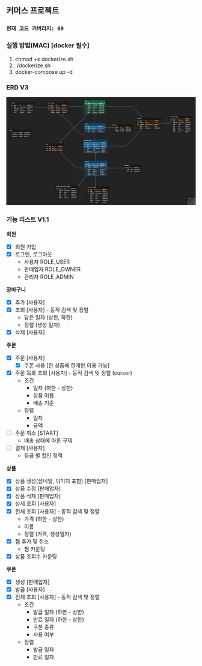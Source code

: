 ## 커머스 프로젝트 

### `현재 코드 커버리지: 69`

### 실행 방법(MAC) **[docker 필수]**
1. chmod +x dockerize.sh 
2. ./dockerize.sh
3. docker-compose up -d

### ERD V3
<img src="image/ErdV3.png" width="800">

### 기능 리스트 V1.1

**회원** 
- [x]  회원 가입
- [x] 로그인, 로그아웃
  - 사용자 ROLE_USER
  - 판매업자 ROLE_OWNER
  - 관리자 ROLE_ADMIN

**장바구니**
- [x] 추가 [사용자]
- [x] 조회 [사용자] - 동적 검색 및 정렬
   - 담은 일자 (상한, 하한)
   - 정렬 (생성 일자)
- [x] 삭제 [사용자]

 **주문**
- [x] 주문 [사용자]
  - [x] 쿠폰 사용 [한 상품에 한개만 이용 가능]
- [x] 주문 목록 조회 [사용자] - 동적 검색 및 정렬 (cursor)
  - 조건
    - 일자 (하한 - 상한)
    - 상품 이름
    - 배송 기준
  - 정렬
    - 일자
    - 금액
- [ ] 주문 취소 [START]
  - 배송 상태에 따른 규제
- [ ] 결제 [사용자]
  - 등급 별 할인 정책

**상품**
- [x] 상품 생성(섬네일, 이미지 포함) [판매업자]
- [x] 상품 수정 [판매업자]
- [x] 상품 삭제 [판매업자]
- [x] 상세 조회 [사용자]
- [x] 전체 조회 [사용자] - 동적 검색 및 정렬
   - 가격 (하한 - 상한)
   - 이름
   - 정렬 (가격, 생성일자)
- [x] 찜 추가 및 취소
  - 찜 카운팅
- [x] 상품 조회수 카운팅

**쿠폰**
- [x]  생성 [판매업자]
- [x]  발급 [사용자]
- [x] 전체 조회 [사용자] - 동적 검색 및 정렬
  - 조건
    - 발급 일자 (하한 - 상한)
    - 만료 일자 (하한 - 상한)
    - 쿠폰 종류
    - 사용 여부
  - 정렬
    - 발급 일자
    - 만료 일자
    
